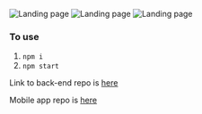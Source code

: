 ![Landing page](https://github.com/jong86/cleaning-service-frontendweb/blob/master/docs/landingpage.jpg)
![Landing page](https://github.com/jong86/cleaning-service-frontendweb/blob/master/docs/admincalendar.jpg)
![Landing page](https://github.com/jong86/cleaning-service-frontendweb/blob/master/docs/adminindex.jpg)

### To use
1. `npm i`
2. `npm start`


Link to back-end repo is [here](https://github.com/jong86/cleaning-service-api)

Mobile app repo is [here](https://github.com/jong86/cleaning-service-mobile)